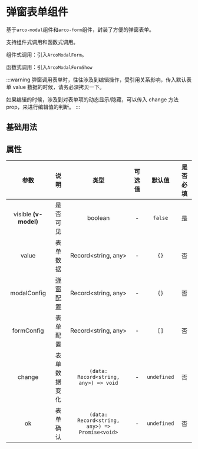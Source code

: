 <!-- 正文开始 -->

# 弹窗表单组件

基于`arco-modal`组件和`arco-form`组件，封装了方便的弹窗表单。

支持组件式调用和函数式调用。

组件式调用：引入`ArcoModalForm`。

函数式调用：引入`ArcoModalFormShow`

:::warning
弹窗调用表单时，往往涉及到编辑操作，受引用关系影响，传入默认表单 value 数据的时候，请务必深拷贝一下。

如果编辑的时候，涉及到对表单项的动态显示/隐藏，可以传入 change 方法 prop，来进行编辑值的判断。
:::

## 基础用法

<preview path="./demo.vue"></preview>

## 属性

|         参数          |                          说明                           |                      类型                      | 可选值 |   默认值    | 是否必填 |
| :-------------------: | :-----------------------------------------------------: | :--------------------------------------------: | :----: | :---------: | :------: |
| visible **(v-model)** |                        是否可见                         |                    boolean                     |   -    |   `false`   |    是    |
|         value         |                        表单数据                         |              Record<string, any>               |   -    |    `{}`     |    否    |
|      modalConfig      | [弹窗配置](https://arco.design/vue/component/modal#API) |              Record<string, any>               |   -    |    `{}`     |    否    |
|      formConfig       |                        表单配置                         |              Record<string, any>               |   -    |    `[]`     |    否    |
|        change         |                      表单数据变化                       |     `(data: Record<string, any>) => void`      |   -    | `undefined` |    否    |
|          ok           |                        表单确认                         | `(data: Record<string, any>) => Promise<void>` |   -    | `undefined` |    否    |
